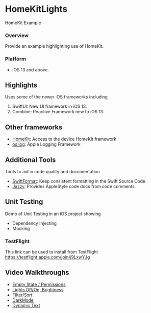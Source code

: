 # HomeKitLights
HomeKit Example

### Overview

Provide an example highlighting use of HomeKit.

### Platform
- iOS 13 and above. 

## Highlights

Uses some of the newer iOS frameworks including
1. SwiftUI: New UI framework in iOS 13.
2. Combine: Reactive Framework new to iOS 13.

## Other frameworks
- [HomeKit](https://developer.apple.com/homekit/): Access to the device HomeKit framework
- [os.log](https://developer.apple.com/documentation/oslog): Apple Logging Framework

## Additional Tools
Tools to aid in code quality and documentation
- [SwiftFormat](https://github.com/nicklockwood/SwiftFormat): Keep consistent formatting in the Swift Source Code.
- [Jazzy](https://github.com/realm/jazzy): Provides AppleStyle code docs from code comments. 

## Unit Testing
Demo of Unit Testing in an iOS project showing
- Dependency Injecting
- Mocking

### TestFlight
This link can be used to install from TestFlight
https://testflight.apple.com/join/j9LxwYJg


## Video Walkthroughs

- [Empty State / Permissions](https://drive.google.com/open?id=1rGjCruTGEF4yOYnHLcuv8o8eRxXn-k6e)
- [Lights Off/On, Brightness](https://drive.google.com/open?id=1Ypqyk-w2mJcbmofzrDjPLyYr1AijDzkm)
- [Filter/Sort](https://drive.google.com/open?id=14dP41_gRiLJp8gX9z9ZyiYAJkpFv8xK-)
- [DarkMode](https://drive.google.com/file/d/1Jl1zHUAHet0hU3fuynIlRON_NHIogH7H/view?usp=sharing)
- [Dynamic Text](https://drive.google.com/open?id=1g5WSBzk2aZ1275zIU1gmLMsCgJNrhWVV)
